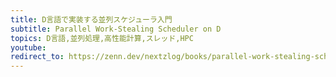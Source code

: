```yaml
---
title: D言語で実装する並列スケジューラ入門
subtitle: Parallel Work-Stealing Scheduler on D
topics: D言語,並列処理,高性能計算,スレッド,HPC
youtube:
redirect_to: https://zenn.dev/nextzlog/books/parallel-work-stealing-scheduler-on-d
---
```

